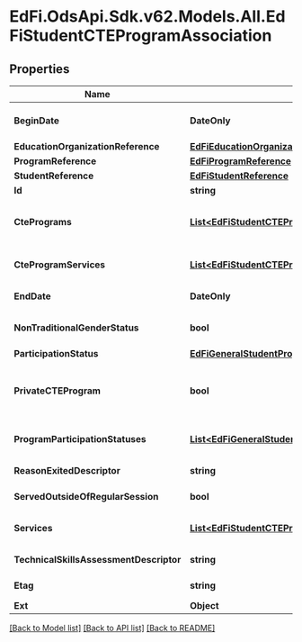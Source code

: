 # EdFi.OdsApi.Sdk.v62.Models.All.EdFiStudentCTEProgramAssociation

## Properties

Name | Type | Description | Notes
------------ | ------------- | ------------- | -------------
**BeginDate** | **DateOnly** | The earliest date the student is involved with the program. Typically, this is the date the student becomes eligible for the program. | 
**EducationOrganizationReference** | [**EdFiEducationOrganizationReference**](EdFiEducationOrganizationReference.md) |  | 
**ProgramReference** | [**EdFiProgramReference**](EdFiProgramReference.md) |  | 
**StudentReference** | [**EdFiStudentReference**](EdFiStudentReference.md) |  | 
**Id** | **string** |  | [optional] 
**CtePrograms** | [**List&lt;EdFiStudentCTEProgramAssociationCTEProgram&gt;**](EdFiStudentCTEProgramAssociationCTEProgram.md) | An unordered collection of studentCTEProgramAssociationCTEPrograms. The career cluster representing the career path of the Vocational/Career Tech concentrator. | [optional] 
**CteProgramServices** | [**List&lt;EdFiStudentCTEProgramAssociationCTEProgramService&gt;**](EdFiStudentCTEProgramAssociationCTEProgramService.md) | An unordered collection of studentCTEProgramAssociationCTEProgramServices. Indicates the service(s) being provided to the student by the CTE program. | [optional] 
**EndDate** | **DateOnly** | The month, day, and year on which the student exited the program or stopped receiving services. | [optional] 
**NonTraditionalGenderStatus** | **bool** | Indicator that student is from a gender group that comprises less than 25% of the individuals employed in an occupation or field of work. | [optional] 
**ParticipationStatus** | [**EdFiGeneralStudentProgramAssociationParticipationStatus**](EdFiGeneralStudentProgramAssociationParticipationStatus.md) |  | [optional] 
**PrivateCTEProgram** | **bool** | Indicator that student participated in career and technical education at private agencies or institutions that are reported by the state for purposes of the Elementary and Secondary Education Act (ESEA). Students in private institutions which do not receive Perkins funding are reported only in the state file. | [optional] 
**ProgramParticipationStatuses** | [**List&lt;EdFiGeneralStudentProgramAssociationProgramParticipationStatus&gt;**](EdFiGeneralStudentProgramAssociationProgramParticipationStatus.md) | An unordered collection of generalStudentProgramAssociationProgramParticipationStatuses. The status of the student&#39;s program participation. | [optional] 
**ReasonExitedDescriptor** | **string** | The reason the student left the program within a school or district. | [optional] 
**ServedOutsideOfRegularSession** | **bool** | Indicates whether the student received services during the summer session or between sessions. | [optional] 
**Services** | [**List&lt;EdFiStudentCTEProgramAssociationService&gt;**](EdFiStudentCTEProgramAssociationService.md) | An unordered collection of studentCTEProgramAssociationServices. Indicates the service(s) being provided to the student by the program. | [optional] 
**TechnicalSkillsAssessmentDescriptor** | **string** | Results of technical skills assessment aligned with industry recognized standards. | [optional] 
**Etag** | **string** | A unique system-generated value that identifies the version of the resource. | [optional] 
**Ext** | **Object** | Extensions to the StudentCTEProgramAssociation entity. | [optional] 

[[Back to Model list]](../../README.md#documentation-for-models) [[Back to API list]](../../README.md#documentation-for-api-endpoints) [[Back to README]](../../README.md)

